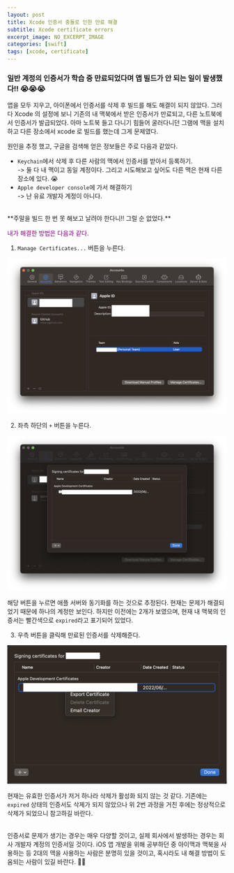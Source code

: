 ```yaml
---
layout: post
title: Xcode 인증서 충돌로 인한 만료 해결
subtitle: Xcode certificate errors
excerpt_image: NO_EXCERPT_IMAGE
categories: [swift]
tags: [xcode, certificate]
---
```


### 일반 계정의 인증서가 학습 중 만료되었다며 앱 빌드가 안 되는 일이 발생했다!! 😭😭😭

앱을 모두 지우고, 아이폰에서 인증서를 삭제 후 빌드를 해도 해결이 되지 않았다.
그러다 Xcode 의 설정에 보니 기존의 내 맥북에서 받은 인증서가 만료되고, 다른 노트북에서 인증서가 발급되었다.
아마 노트북 들고 다니기 힘들어 굴러다니던 그램에 맥을 설치하고 다른 장소에서 xcode 로 빌드를 했는데 그게 문제였다.

원인을 추정 했고, 구글을 검색해 얻은 정보들은 주로 다음과 같았다.
- `Keychain`에서 삭제 후 다른 사람의 맥에서 인증서를 받아서 등록하기.  
-> 둘 다 내 맥이고 동일 계정이다. 그리고 시도해보고 싶어도 다른 맥은 현재 다른 장소에 있다. 😭
- `Apple developer console`에 가서 해결하기  
-> 난 유료 개발자 계정이 아니다.

<br>
**주말을 빌드 한 번 못 해보고 날려야 한다니!! 그럴 순 없었다.**

<span style="color: purple">내가 해결한 방법은 다음과 같다.</span>

1. `Manage Certificates...` 버튼을 누른다.

![xcode certificate error1](/assets/images/posts/2022-06-25-xcode-certificate-expired/certificate_error_1.png)

2. 좌측 하단의 `+` 버튼을 누른다.

![xcode certificate error2](/assets/images/posts/2022-06-25-xcode-certificate-expired/certificate_error_2.png)

해당 버튼을 누르면 애플 서버와 동기화를 하는 것으로 추정된다.
현재는 문제가 해결되었기 때문에 하나의 계정만 보인다. 하지만 이전에는 2개가 보였으며, 현재 내 맥북의 인증서는 빨간색으로 `expired`라고 표기되어 있었다.

3. 우측 버튼을 클릭해 만료된 인증서를 삭제해준다.

![xcode certificate error3](/assets/images/posts/2022-06-25-xcode-certificate-expired/certificate_error_3.png)

현재는 유효한 인증서가 저거 하나라 삭제가 활성화 되지 않는 것 같다. 기존에는 `expired` 상태의 인증서도 삭제가 되지 않았으나 위 2번 과정을 거친 후에는 정상적으로 삭제가 되었으니 참고하길 바란다.

<br>
인증서로 문제가 생기는 경우는 매우 다양할 것이고, 실제 회사에서 발생하는 경우는 회사 개발자 계정의 인증서일 것이다. iOS 앱 개발을 위해 공부하던 중 아이맥과 맥북을 사용하는 등 2대의 맥을 사용하는 사람은 분명히 있을 것이고, 혹시라도 내 해결 방법이 도움되는 사람이 있길 바란다. 🙂🙂
